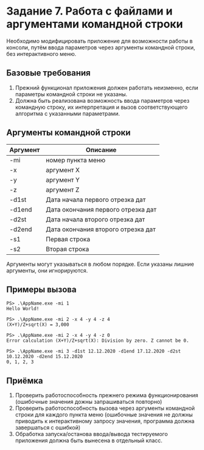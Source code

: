 # Задание 7. Работа с файлами и аргументами командной строки

Необходимо модифицировать приложение для возможности работы в консоли, путём ввода параметров через аргументы командной строки, без интерактивного меню.

## Базовые требования

1. Прежний функционал приложения должен работать неизменно, если параметры командной строки не указаны.
2. Должна быть реализована возможность ввода параметров через командную строку, их интерпретация и вызов соответствующего алгоритма с указанными параметрами.

## Аргументы командной строки

| Аргумент | Описание                           |
| -------- | ---------------------------------- |
| -mi      | номер пункта меню                  |
| -x       | аргумент X                         |
| -y       | аргумент Y                         |
| -z       | аргумент Z                         |
| -d1st    | Дата начала первого отрезка дат    |
| -d1end   | Дата окончания первого отрезка дат |
| -d2st    | Дата начала второго отрезка дат    |
| -d2end   | Дата окончания второго отрезка дат |
| -s1      | Первая строка                      |
| -s2      | Вторая строка                      |

Аргументы могут указываться в любом порядке. Если указаны лишние аргументы, они игнорируются.

## Примеры вызова

```
PS> .\AppName.exe -mi 1
Hello World!

PS> .\AppName.exe -mi 2 -x 4 -y 4 -z 4
(X+Y)/Z+sqrt(X) = 3,000

PS> .\AppName.exe -mi 2 -x 4 -y 4 -z 0
Error calculation (X+Y)/Z+sqrt(X): Division by zero. Z cannot be 0.

PS> .\AppName.exe -mi 3 -d1st 12.12.2020 -d1end 17.12.2020 -d2st 10.12.2020 -d2end 15.12.2020
0, 1, 2, 3

```

## Приёмка

1. Проверить работоспособность прежнего режима функционирования (ошибочные значения дожны запрашиваться повторно)
2. Проверить работоспособность вызова через аргументы командной строки для каждого пункта меню (ошибочные значения не должны приводить к интерактивному запросу значения, программа должна завершаться с ошибкой)
3. Обработка запуска/останова ввода/вывода тестируемого приложения должна быть вынесена в отдельный класс.
